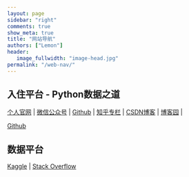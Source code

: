```yaml
---
layout: page
sidebar: "right"
comments: true
show_meta: true
title: "网站导航"
authors: ["Lemon"]
header:
   image_fullwidth: "image-head.jpg"
permalink: "/web-nav/"
---
```


## 入住平台 - Python数据之道

<a href="http://liyangbit.com/" target="blank">个人官网</a> \| <a href="http://weixin.sogou.com/weixin?type=1&s_from=input&query=%22python%E6%95%B0%E6%8D%AE%E4%B9%8B%E9%81%93%22&ie=utf8&_sug_=n&_sug_type_=&w=01019900&sut=7317&sst0=1508512668787&lkt=2%2C1508512663537%2C1508512667055" target="blank">微信公众号</a> \| <a href="https://github.com/liyangbit" target="blank">Github</a> \| <a href="https://zhuanlan.zhihu.com/lemonbit" target="blank">知乎专栏</a> \| <a href="https://blog.csdn.net/lemonbit" target="blank">CSDN博客</a> \| <a href="https://www.cnblogs.com/lemonbit/" target="blank">博客园</a> \|




<a href="https://github.com/liyangbit" target="blank">Github</a>

## 数据平台

<a href="https://www.kaggle.com/" target="blank">Kaggle</a> \| <a href="https://stackoverflow.com/" target="blank">Stack Overflow</a>

